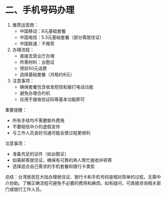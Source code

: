 # 二、手机号码办理


1. 推荐运营商：
    - 中国移动：8元基础套餐
    - 中国电信：5.3元基础套餐（部分需居住证）
    - 中国联通：不推荐
2. 办理流程：
    - 直接去营业厅办理
    - 所需材料：台胞证
    - 预存50元话费
    - 选择基础套餐（月租约8元）
3. 注意事项：
    - 确保套餐包含收发短信和拨打电话功能
    - 避免办理合约机
    - 仅用于接收验证码等基本功能即可

重要提醒：

- 所有手续均不需要额外费用
- 不要相信中介的虚假宣传
- 与工作人员良好沟通可能会使过程更顺利

注意事项：

- 准备充足的证件（如台胞证）
- 如需邮寄居住证，确保有可靠的熟人帮忙接收并转寄
- 选择适合自己需求的手机套餐和银行卡类型

总结：台湾居民在大陆办理居住证、银行卡和手机号码是相对简单的过程，无需中介协助。了解正确流程可避免不必要的费用和麻烦。如有疑问，可直接咨询相关部门或银行工作人员。
